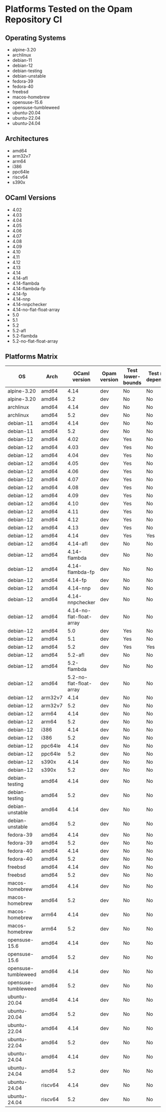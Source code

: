 # Platforms Tested on the Opam Repository CI

## Operating Systems

- alpine-3.20
- archlinux
- debian-11
- debian-12
- debian-testing
- debian-unstable
- fedora-39
- fedora-40
- freebsd
- macos-homebrew
- opensuse-15.6
- opensuse-tumbleweed
- ubuntu-20.04
- ubuntu-22.04
- ubuntu-24.04

## Architectures

- amd64
- arm32v7
- arm64
- i386
- ppc64le
- riscv64
- s390x

## OCaml Versions

- 4.02
- 4.03
- 4.04
- 4.05
- 4.06
- 4.07
- 4.08
- 4.09
- 4.10
- 4.11
- 4.12
- 4.13
- 4.14
- 4.14-afl
- 4.14-flambda
- 4.14-flambda-fp
- 4.14-fp
- 4.14-nnp
- 4.14-nnpchecker
- 4.14-no-flat-float-array
- 5.0
- 5.1
- 5.2
- 5.2-afl
- 5.2-flambda
- 5.2-no-flat-float-array

## Platforms Matrix

|  OS | Arch | OCaml version |Opam version | Test lower-bounds | Test reverse dependencies |
| --- | --- | --- | --- | --- | --- |
| alpine-3.20 | amd64 | 4.14 | dev | No | No |
| alpine-3.20 | amd64 | 5.2 | dev | No | No |
| archlinux | amd64 | 4.14 | dev | No | No |
| archlinux | amd64 | 5.2 | dev | No | No |
| debian-11 | amd64 | 4.14 | dev | No | No |
| debian-11 | amd64 | 5.2 | dev | No | No |
| debian-12 | amd64 | 4.02 | dev | Yes | No |
| debian-12 | amd64 | 4.03 | dev | Yes | No |
| debian-12 | amd64 | 4.04 | dev | Yes | No |
| debian-12 | amd64 | 4.05 | dev | Yes | No |
| debian-12 | amd64 | 4.06 | dev | Yes | No |
| debian-12 | amd64 | 4.07 | dev | Yes | No |
| debian-12 | amd64 | 4.08 | dev | Yes | No |
| debian-12 | amd64 | 4.09 | dev | Yes | No |
| debian-12 | amd64 | 4.10 | dev | Yes | No |
| debian-12 | amd64 | 4.11 | dev | Yes | No |
| debian-12 | amd64 | 4.12 | dev | Yes | No |
| debian-12 | amd64 | 4.13 | dev | Yes | No |
| debian-12 | amd64 | 4.14 | dev | Yes | Yes |
| debian-12 | amd64 | 4.14-afl | dev | No | No |
| debian-12 | amd64 | 4.14-flambda | dev | No | No |
| debian-12 | amd64 | 4.14-flambda-fp | dev | No | No |
| debian-12 | amd64 | 4.14-fp | dev | No | No |
| debian-12 | amd64 | 4.14-nnp | dev | No | No |
| debian-12 | amd64 | 4.14-nnpchecker | dev | No | No |
| debian-12 | amd64 | 4.14-no-flat-float-array | dev | No | No |
| debian-12 | amd64 | 5.0 | dev | Yes | No |
| debian-12 | amd64 | 5.1 | dev | Yes | No |
| debian-12 | amd64 | 5.2 | dev | Yes | Yes |
| debian-12 | amd64 | 5.2-afl | dev | No | No |
| debian-12 | amd64 | 5.2-flambda | dev | No | No |
| debian-12 | amd64 | 5.2-no-flat-float-array | dev | No | No |
| debian-12 | arm32v7 | 4.14 | dev | No | No |
| debian-12 | arm32v7 | 5.2 | dev | No | No |
| debian-12 | arm64 | 4.14 | dev | No | No |
| debian-12 | arm64 | 5.2 | dev | No | No |
| debian-12 | i386 | 4.14 | dev | No | No |
| debian-12 | i386 | 5.2 | dev | No | No |
| debian-12 | ppc64le | 4.14 | dev | No | No |
| debian-12 | ppc64le | 5.2 | dev | No | No |
| debian-12 | s390x | 4.14 | dev | No | No |
| debian-12 | s390x | 5.2 | dev | No | No |
| debian-testing | amd64 | 4.14 | dev | No | No |
| debian-testing | amd64 | 5.2 | dev | No | No |
| debian-unstable | amd64 | 4.14 | dev | No | No |
| debian-unstable | amd64 | 5.2 | dev | No | No |
| fedora-39 | amd64 | 4.14 | dev | No | No |
| fedora-39 | amd64 | 5.2 | dev | No | No |
| fedora-40 | amd64 | 4.14 | dev | No | No |
| fedora-40 | amd64 | 5.2 | dev | No | No |
| freebsd | amd64 | 4.14 | dev | No | No |
| freebsd | amd64 | 5.2 | dev | No | No |
| macos-homebrew | amd64 | 4.14 | dev | No | No |
| macos-homebrew | amd64 | 5.2 | dev | No | No |
| macos-homebrew | arm64 | 4.14 | dev | No | No |
| macos-homebrew | arm64 | 5.2 | dev | No | No |
| opensuse-15.6 | amd64 | 4.14 | dev | No | No |
| opensuse-15.6 | amd64 | 5.2 | dev | No | No |
| opensuse-tumbleweed | amd64 | 4.14 | dev | No | No |
| opensuse-tumbleweed | amd64 | 5.2 | dev | No | No |
| ubuntu-20.04 | amd64 | 4.14 | dev | No | No |
| ubuntu-20.04 | amd64 | 5.2 | dev | No | No |
| ubuntu-22.04 | amd64 | 4.14 | dev | No | No |
| ubuntu-22.04 | amd64 | 5.2 | dev | No | No |
| ubuntu-24.04 | amd64 | 4.14 | dev | No | No |
| ubuntu-24.04 | amd64 | 5.2 | dev | No | No |
| ubuntu-24.04 | riscv64 | 4.14 | dev | No | No |
| ubuntu-24.04 | riscv64 | 5.2 | dev | No | No |
